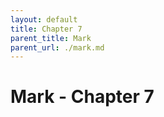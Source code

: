 ```yaml
---
layout: default
title: Chapter 7
parent_title: Mark
parent_url: ./mark.md
---
```


# Mark - Chapter 7
